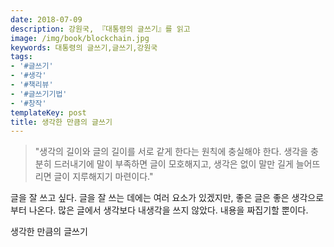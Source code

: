 ```yaml
---
date: 2018-07-09
description: 강원국, 『대통령의 글쓰기』를 읽고
image: /img/book/blockchain.jpg
keywords: 대통령의 글쓰기,글쓰기,강원국
tags:
- '#글쓰기'
- '#생각'
- '#책리뷰'
- '#글쓰기기법'
- '#창작'
templateKey: post
title: 생각한 만큼의 글쓰기
---
```


> "생각의 길이와 글의 길이를 서로 같게 한다는 원칙에 충실해야 한다. 생각을 충분히 드러내기에 말이 부족하면 글이 모호해지고, 생각은 없이 말만 길게 늘어뜨리면 글이 지루해지기 마련이다."

글을 잘 쓰고 싶다. 글을 잘 쓰는 데에는 여러 요소가 있겠지만, 좋은 글은 좋은 생각으로부터 나온다. 많은 글에서 생각보다 내생각을 쓰지 않았다. 내용을 짜집기할 뿐이다.

생각한 만큼의 글쓰기